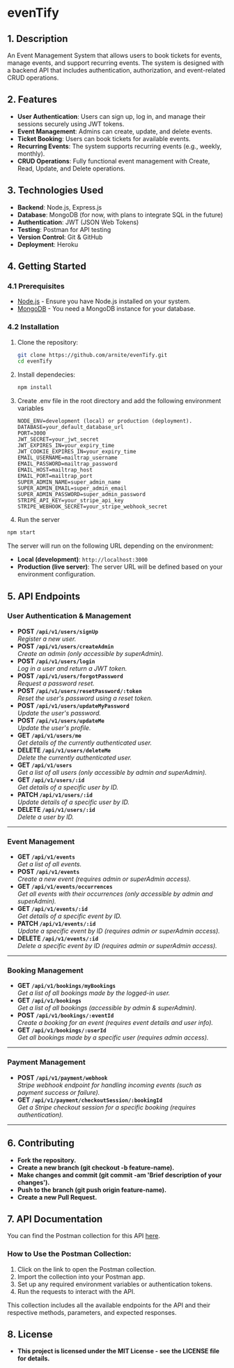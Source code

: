 # evenTify

## 1. Description

An Event Management System that allows users to book tickets for events, manage events, and support recurring events. The system is designed with a backend API that includes authentication, authorization, and event-related CRUD operations.

## 2. Features

- **User Authentication**: Users can sign up, log in, and manage their sessions securely using JWT tokens.
- **Event Management**: Admins can create, update, and delete events.
- **Ticket Booking**: Users can book tickets for available events.
- **Recurring Events**: The system supports recurring events (e.g., weekly, monthly).
- **CRUD Operations**: Fully functional event management with Create, Read, Update, and Delete operations.

## 3. Technologies Used

- **Backend**: Node.js, Express.js
- **Database**: MongoDB (for now, with plans to integrate SQL in the future)
- **Authentication**: JWT (JSON Web Tokens)
- **Testing**: Postman for API testing
- **Version Control**: Git & GitHub
- **Deployment**: Heroku

## 4. Getting Started

### 4.1 Prerequisites

- [Node.js](https://nodejs.org/) - Ensure you have Node.js installed on your system.
- [MongoDB](https://www.mongodb.com/) - You need a MongoDB instance for your database.

### 4.2 Installation

1. Clone the repository:

   ```bash
   git clone https://github.com/arnite/evenTify.git
   cd evenTify
   ```

2. Install dependecies:

   ```bash
   npm install
   ```

3. Create .env file in the root directory and add the following environment variables

   ```env
   NODE_ENV=development (local) or production (deployment).
   DATABASE=your_default_database_url
   PORT=3000
   JWT_SECRET=your_jwt_secret
   JWT_EXPIRES_IN=your_expiry_time
   JWT_COOKIE_EXPIRES_IN=your_expiry_time
   EMAIL_USERNAME=mailtrap_username
   EMAIL_PASSWORD=mailtrap_password
   EMAIL_HOST=mailtrap_host
   EMAIL_PORT=mailtrap_port
   SUPER_ADMIN_NAME=super_admin_name
   SUPER_ADMIN_EMAIL=super_admin_email
   SUPER_ADMIN_PASSWORD=super_admin_password
   STRIPE_API_KEY=your_stripe_api_key
   STRIPE_WEBHOOK_SECRET=your_stripe_webhook_secret
   ```

4. Run the server

```bash
npm start
```

The server will run on the following URL depending on the environment:

- **Local (development)**: `http://localhost:3000`
- **Production (live server)**: The server URL will be defined based on your environment configuration.

## 5. API Endpoints

### **User Authentication & Management**

- **POST `/api/v1/users/signUp`**  
  _Register a new user._
- **POST `/api/v1/users/createAdmin`**  
  _Create an admin (only accessible by superAdmin)._
- **POST `/api/v1/users/login`**  
  _Log in a user and return a JWT token._
- **POST `/api/v1/users/forgotPassword`**  
  _Request a password reset._
- **POST `/api/v1/users/resetPassword/:token`**  
  _Reset the user's password using a reset token._
- **POST `/api/v1/users/updateMyPassword`**  
  _Update the user's password._
- **POST `/api/v1/users/updateMe`**  
  _Update the user's profile._
- **GET `/api/v1/users/me`**  
  _Get details of the currently authenticated user._
- **DELETE `/api/v1/users/deleteMe`**  
  _Delete the currently authenticated user._
- **GET `/api/v1/users`**  
  _Get a list of all users (only accessible by admin and superAdmin)._
- **GET `/api/v1/users/:id`**  
  _Get details of a specific user by ID._
- **PATCH `/api/v1/users/:id`**  
  _Update details of a specific user by ID._
- **DELETE `/api/v1/users/:id`**  
  _Delete a user by ID._

---

### **Event Management**

- **GET `/api/v1/events`**  
  _Get a list of all events._
- **POST `/api/v1/events`**  
  _Create a new event (requires admin or superAdmin access)._
- **GET `/api/v1/events/occurrences`**  
  _Get all events with their occurrences (only accessible by admin and superAdmin)._
- **GET `/api/v1/events/:id`**  
  _Get details of a specific event by ID._
- **PATCH `/api/v1/events/:id`**  
  _Update a specific event by ID (requires admin or superAdmin access)._
- **DELETE `/api/v1/events/:id`**  
  _Delete a specific event by ID (requires admin or superAdmin access)._

---

### **Booking Management**

- **GET `/api/v1/bookings/myBookings`**  
  _Get a list of all bookings made by the logged-in user._
- **GET `/api/v1/bookings`**  
  _Get a list of all bookings (accessible by admin & superAdmin)._
- **POST `/api/v1/bookings/:eventId`**  
  _Create a booking for an event (requires event details and user info)._
- **GET `/api/v1/bookings/:userId`**  
  _Get all bookings made by a specific user (requires admin access)._

---

### **Payment Management**

- **POST `/api/v1/payment/webhook`**  
  _Stripe webhook endpoint for handling incoming events (such as payment success or failure)._
- **GET `/api/v1/payment/checkoutSession/:bookingId`**  
  _Get a Stripe checkout session for a specific booking (requires authentication)._

---

## 6. Contributing

- **Fork the repository.**
- **Create a new branch (git checkout -b feature-name).**
- **Make changes and commit (git commit -am 'Brief description of your changes').**
- **Push to the branch (git push origin feature-name).**
- **Create a new Pull Request.**

## 7. API Documentation

You can find the Postman collection for this API [here](https://documenter.getpostman.com/view/37611500/2sAYX3phqy).

### How to Use the Postman Collection:

1. Click on the link to open the Postman collection.
2. Import the collection into your Postman app.
3. Set up any required environment variables or authentication tokens.
4. Run the requests to interact with the API.

This collection includes all the available endpoints for the API and their respective methods, parameters, and expected responses.

## 8. License

- **This project is licensed under the MIT License - see the LICENSE file for details.**
